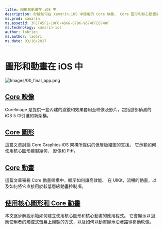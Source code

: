 ```yaml
---
title: 圖形和動畫在 iOS 中
description: 討論如何在 Xamarin.iOS 中使用的 Core 映像、 Core 圖形和核心動畫架構的各種指南的這個文件連結。
ms.prod: xamarin
ms.assetid: 3FEF45F2-C0F0-4D66-8796-9674FFE6740F
ms.technology: xamarin-ios
author: lobrien
ms.author: laobri
ms.date: 03/18/2017
---
```


# <a name="graphics-and-animation-in-ios"></a>圖形和動畫在 iOS 中

![Images/00_final_app.png](images/00-final-app.png "執行範例應用程式")

##  <a name="core-imageiosplatformgraphics-animation-iosintroduction-to-coreimagemd"></a>[Core 映像](~/ios/platform/graphics-animation-ios/introduction-to-coreimage.md)

CoreImage 是提供一些內建的濾鏡和效果套用至映像及影片，包括臉部偵測的 iOS 5 中引進的新架構。

##  <a name="core-graphicsiosplatformgraphics-animation-ioscore-graphicsmd"></a>[Core 圖形](~/ios/platform/graphics-animation-ios/core-graphics.md)

這篇文章討論 Core Graphics iOS 架構所提供的低層級繪圖的支援。 它示範如何使用核心圖形繪製幾何、 影像和 Pdf。

##  <a name="core-animationiosplatformgraphics-animation-ioscore-animationmd"></a>[Core 動畫](~/ios/platform/graphics-animation-ios/core-animation.md)

這篇文章審視 Core 動畫架構中，顯示如何讓高效能、 在 UIKit，流暢的動畫，以及如何將它直接用於較低層級動畫控制項。

##  <a name="using-core-graphics-and-core-animationiosplatformgraphics-animation-iosgraphics-animation-walkthroughmd"></a>[使用核心圖形和 Core 動畫](~/ios/platform/graphics-animation-ios/graphics-animation-walkthrough.md)

本文逐步解說示範如何建立使用核心圖形和核心動畫的應用程式。 它會顯示以回應使用者的觸控式螢幕上繪製的方式，以及如何以動畫顯示沿著路徑移動映像。

